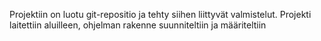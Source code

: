 Projektiin on luotu git-repositio ja tehty siihen liittyvät valmistelut.
Projekti laitettiin aluilleen, ohjelman rakenne suunniteltiin ja määriteltiin